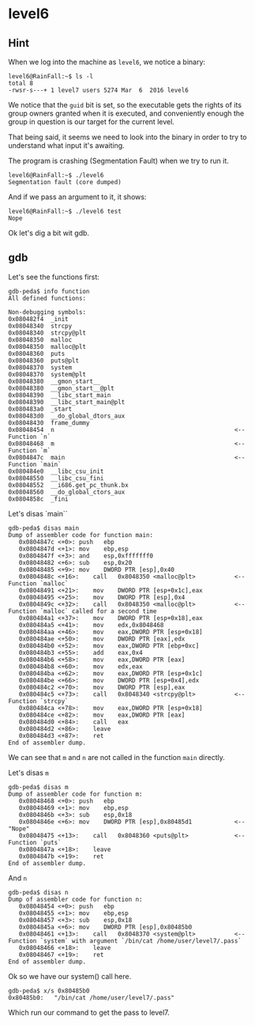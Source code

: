 # level6

## Hint

When we log into the machine as `level6`, we notice a binary:

```shell-session
level6@RainFall:~$ ls -l
total 8
-rwsr-s---+ 1 level7 users 5274 Mar  6  2016 level6
```

We notice that the `guid` bit is set, so the executable gets the rights of its group owners granted when it is executed, and conveniently enough the group in question is our target for the current level.

That being said, it seems we need to look into the binary in order to try to understand what input it's awaiting.

The program is crashing (Segmentation Fault) when we try to run it.

```shell-session
level6@RainFall:~$ ./level6
Segmentation fault (core dumped)
```

And if we pass an argument to it, it shows:

```shell-session
level6@RainFall:~$ ./level6 test
Nope
```

Ok let's dig a bit wit gdb.

## gdb

Let's see the functions first:

```gdb
gdb-peda$ info function
All defined functions:

Non-debugging symbols:
0x080482f4  _init
0x08048340  strcpy
0x08048340  strcpy@plt
0x08048350  malloc
0x08048350  malloc@plt
0x08048360  puts
0x08048360  puts@plt
0x08048370  system
0x08048370  system@plt
0x08048380  __gmon_start__
0x08048380  __gmon_start__@plt
0x08048390  __libc_start_main
0x08048390  __libc_start_main@plt
0x080483a0  _start
0x080483d0  __do_global_dtors_aux
0x08048430  frame_dummy
0x08048454  n                                                   <-- Function `n`
0x08048468  m                                                   <-- Function `m`
0x0804847c  main                                                <-- Function `main`
0x080484e0  __libc_csu_init
0x08048550  __libc_csu_fini
0x08048552  __i686.get_pc_thunk.bx
0x08048560  __do_global_ctors_aux
0x0804858c  _fini
```

Let's disas `main``

```gdb
gdb-peda$ disas main
Dump of assembler code for function main:
   0x0804847c <+0>:	push   ebp
   0x0804847d <+1>:	mov    ebp,esp
   0x0804847f <+3>:	and    esp,0xfffffff0
   0x08048482 <+6>:	sub    esp,0x20
   0x08048485 <+9>:	mov    DWORD PTR [esp],0x40
   0x0804848c <+16>:	call   0x8048350 <malloc@plt>           <-- Function `malloc`
   0x08048491 <+21>:	mov    DWORD PTR [esp+0x1c],eax
   0x08048495 <+25>:	mov    DWORD PTR [esp],0x4
   0x0804849c <+32>:	call   0x8048350 <malloc@plt>           <-- Function `malloc` called for a second time
   0x080484a1 <+37>:	mov    DWORD PTR [esp+0x18],eax
   0x080484a5 <+41>:	mov    edx,0x8048468
   0x080484aa <+46>:	mov    eax,DWORD PTR [esp+0x18]
   0x080484ae <+50>:	mov    DWORD PTR [eax],edx
   0x080484b0 <+52>:	mov    eax,DWORD PTR [ebp+0xc]
   0x080484b3 <+55>:	add    eax,0x4
   0x080484b6 <+58>:	mov    eax,DWORD PTR [eax]
   0x080484b8 <+60>:	mov    edx,eax
   0x080484ba <+62>:	mov    eax,DWORD PTR [esp+0x1c]
   0x080484be <+66>:	mov    DWORD PTR [esp+0x4],edx
   0x080484c2 <+70>:	mov    DWORD PTR [esp],eax
   0x080484c5 <+73>:	call   0x8048340 <strcpy@plt>           <-- Function `strcpy`
   0x080484ca <+78>:	mov    eax,DWORD PTR [esp+0x18]
   0x080484ce <+82>:	mov    eax,DWORD PTR [eax]
   0x080484d0 <+84>:	call   eax
   0x080484d2 <+86>:	leave
   0x080484d3 <+87>:	ret
End of assembler dump.
```

We can see that `m` and `n` are not called in the function `main` directly.

Let's disas `m`

```gdb
gdb-peda$ disas m
Dump of assembler code for function m:
   0x08048468 <+0>:	push   ebp
   0x08048469 <+1>:	mov    ebp,esp
   0x0804846b <+3>:	sub    esp,0x18
   0x0804846e <+6>:	mov    DWORD PTR [esp],0x80485d1            <-- "Nope"
   0x08048475 <+13>:	call   0x8048360 <puts@plt>             <-- Function `puts`
   0x0804847a <+18>:	leave
   0x0804847b <+19>:	ret
End of assembler dump.
```

And `n`

```gdb
gdb-peda$ disas n
Dump of assembler code for function n:
   0x08048454 <+0>:	push   ebp
   0x08048455 <+1>:	mov    ebp,esp
   0x08048457 <+3>:	sub    esp,0x18
   0x0804845a <+6>:	mov    DWORD PTR [esp],0x80485b0
   0x08048461 <+13>:	call   0x8048370 <system@plt>           <-- Function `system` with argument `/bin/cat /home/user/level7/.pass`
   0x08048466 <+18>:	leave
   0x08048467 <+19>:	ret
End of assembler dump.
```

Ok so we have our system() call here.

```gdb
gdb-peda$ x/s 0x80485b0
0x80485b0:	 "/bin/cat /home/user/level7/.pass"
```

Which run our command to get the pass to level7.
